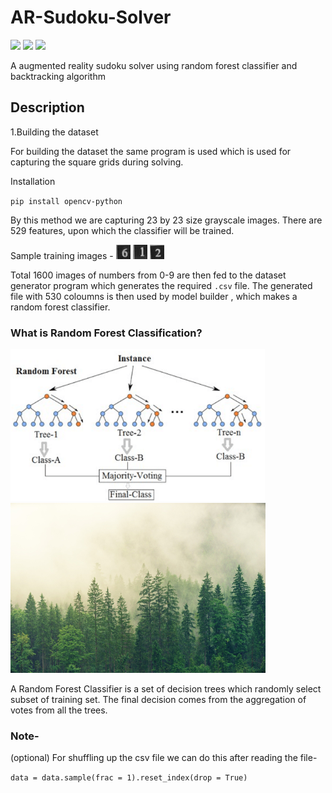 # AR-Sudoku-Solver
![](https://img.shields.io/badge/python-3.8-blue)
![](https://img.shields.io/badge/contributers-1-green)
![](https://img.shields.io/badge/license-MIT-lightgrey)

A augmented reality sudoku solver using random forest classifier and backtracking algorithm

## Description
1.Building the dataset

For building the dataset the same program is used which is used for capturing the square grids during solving.

Installation

`pip install opencv-python`

By this method we are capturing 23 by 23 size grayscale images. There are 529 features, upon which the classifier will be trained.

Sample training images - ![](Dataset/digit-6/12.png) ![](Dataset/digit-1/11.png) ![](Dataset/digit-2/8.png)

Total 1600 images of numbers from 0-9 are then fed to the dataset generator program which generates the required `.csv` file. The generated file
with 530 coloumns is then used by model builder , which makes a random forest classifier.

### What is Random Forest Classification?

![](Ideas/a.png) ![](Ideas/forest2.png)

A Random Forest Classifier is a set of decision trees which randomly select subset of training set. The final decision comes from the aggregation of votes 
from all the trees.

### Note-
(optional) For shuffling up the csv file we can do this after reading the file- 

`data = data.sample(frac = 1).reset_index(drop = True)`






